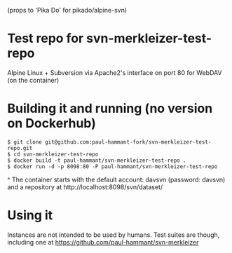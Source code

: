 (props to 'Pika Do' for pikado/alpine-svn)

# Test repo for svn-merkleizer-test-repo

Alpine Linux + Subversion via Apache2's interface on port 80 for WebDAV (on the container)

# Building it and running (no version on Dockerhub)

```
$ git clone git@github.com:paul-hammant-fork/svn-merkleizer-test-repo.git
$ cd svn-merkleizer-test-repo
$ docker build -t paul-hammant/svn-merkleizer-test-repo .
$ docker run -d -p 8098:80 -P paul-hammant/svn-merkleizer-test-repo
```

^ The container starts with the default account: davsvn (password: davsvn) and a repository at http://localhost:8098/svn/dataset/

# Using it

Instances are not intended to be used by humans. Test suites are though, including one at https://github.com/paul-hammant/svn-merkleizer